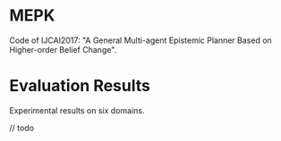 # MEPK
Code of IJCAI2017: "A General Multi-agent Epistemic Planner Based on Higher-order Belief Change".

Evaluation Results
==========

Experimental results on six domains.

// todo
